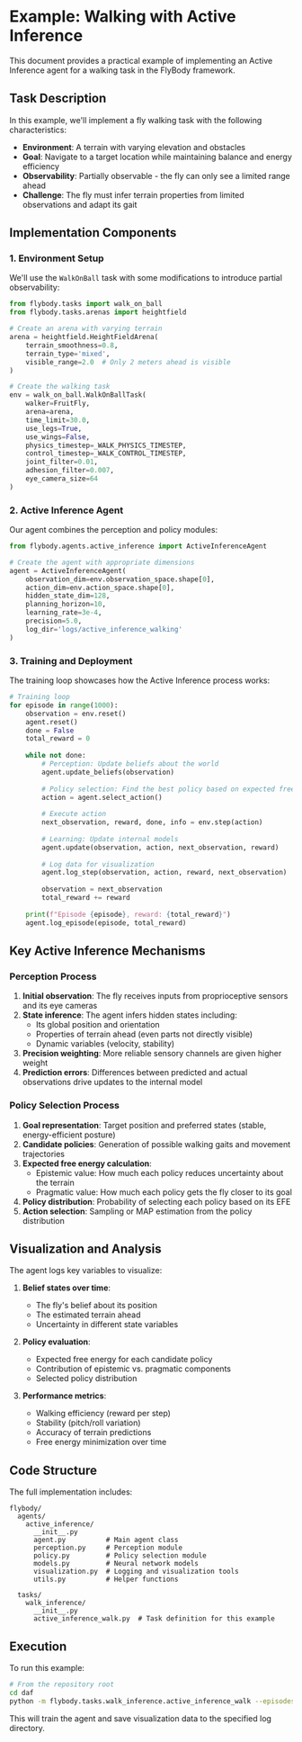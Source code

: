# Example: Walking with Active Inference

This document provides a practical example of implementing an Active Inference agent for a walking task in the FlyBody framework.

## Task Description

In this example, we'll implement a fly walking task with the following characteristics:

- **Environment**: A terrain with varying elevation and obstacles
- **Goal**: Navigate to a target location while maintaining balance and energy efficiency
- **Observability**: Partially observable - the fly can only see a limited range ahead
- **Challenge**: The fly must infer terrain properties from limited observations and adapt its gait

## Implementation Components

### 1. Environment Setup

We'll use the `WalkOnBall` task with some modifications to introduce partial observability:

```python
from flybody.tasks import walk_on_ball
from flybody.tasks.arenas import heightfield

# Create an arena with varying terrain
arena = heightfield.HeightFieldArena(
    terrain_smoothness=0.8,
    terrain_type='mixed',
    visible_range=2.0  # Only 2 meters ahead is visible
)

# Create the walking task
env = walk_on_ball.WalkOnBallTask(
    walker=FruitFly,
    arena=arena,
    time_limit=30.0,
    use_legs=True,
    use_wings=False,
    physics_timestep=_WALK_PHYSICS_TIMESTEP,
    control_timestep=_WALK_CONTROL_TIMESTEP,
    joint_filter=0.01,
    adhesion_filter=0.007,
    eye_camera_size=64
)
```

### 2. Active Inference Agent

Our agent combines the perception and policy modules:

```python
from flybody.agents.active_inference import ActiveInferenceAgent

# Create the agent with appropriate dimensions
agent = ActiveInferenceAgent(
    observation_dim=env.observation_space.shape[0],
    action_dim=env.action_space.shape[0],
    hidden_state_dim=128,
    planning_horizon=10,
    learning_rate=3e-4,
    precision=5.0,
    log_dir='logs/active_inference_walking'
)
```

### 3. Training and Deployment

The training loop showcases how the Active Inference process works:

```python
# Training loop
for episode in range(1000):
    observation = env.reset()
    agent.reset()
    done = False
    total_reward = 0
    
    while not done:
        # Perception: Update beliefs about the world
        agent.update_beliefs(observation)
        
        # Policy selection: Find the best policy based on expected free energy
        action = agent.select_action()
        
        # Execute action
        next_observation, reward, done, info = env.step(action)
        
        # Learning: Update internal models
        agent.update(observation, action, next_observation, reward)
        
        # Log data for visualization
        agent.log_step(observation, action, reward, next_observation)
        
        observation = next_observation
        total_reward += reward
    
    print(f"Episode {episode}, reward: {total_reward}")
    agent.log_episode(episode, total_reward)
```

## Key Active Inference Mechanisms

### Perception Process

1. **Initial observation**: The fly receives inputs from proprioceptive sensors and its eye cameras
2. **State inference**: The agent infers hidden states including:
   - Its global position and orientation
   - Properties of terrain ahead (even parts not directly visible)
   - Dynamic variables (velocity, stability)
3. **Precision weighting**: More reliable sensory channels are given higher weight
4. **Prediction errors**: Differences between predicted and actual observations drive updates to the internal model

### Policy Selection Process

1. **Goal representation**: Target position and preferred states (stable, energy-efficient posture)
2. **Candidate policies**: Generation of possible walking gaits and movement trajectories
3. **Expected free energy calculation**:
   - Epistemic value: How much each policy reduces uncertainty about the terrain
   - Pragmatic value: How much each policy gets the fly closer to its goal
4. **Policy distribution**: Probability of selecting each policy based on its EFE
5. **Action selection**: Sampling or MAP estimation from the policy distribution

## Visualization and Analysis

The agent logs key variables to visualize:

1. **Belief states over time**:
   - The fly's belief about its position
   - The estimated terrain ahead
   - Uncertainty in different state variables

2. **Policy evaluation**:
   - Expected free energy for each candidate policy
   - Contribution of epistemic vs. pragmatic components
   - Selected policy distribution

3. **Performance metrics**:
   - Walking efficiency (reward per step)
   - Stability (pitch/roll variation)
   - Accuracy of terrain predictions
   - Free energy minimization over time

## Code Structure

The full implementation includes:

```
flybody/
  agents/
    active_inference/
      __init__.py
      agent.py          # Main agent class
      perception.py     # Perception module
      policy.py         # Policy selection module
      models.py         # Neural network models
      visualization.py  # Logging and visualization tools
      utils.py          # Helper functions
  
  tasks/
    walk_inference/
      __init__.py
      active_inference_walk.py  # Task definition for this example
```

## Execution

To run this example:

```bash
# From the repository root
cd daf
python -m flybody.tasks.walk_inference.active_inference_walk --episodes 1000 --log-dir logs/active_inference_walk
```

This will train the agent and save visualization data to the specified log directory. 
